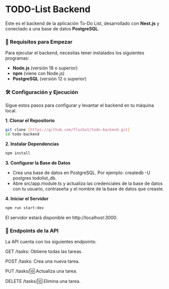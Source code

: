 # TODO-List Backend

Este es el backend de la aplicación To-Do List, desarrollado con **Nest.js** y conectado a una base de datos **PostgreSQL**.

### 🚀 Requisitos para Empezar

Para ejecutar el backend, necesitas tener instalados los siguientes programas:

-   **Node.js** (versión 18 o superior)
-   **npm** (viene con Node.js)
-   **PostgreSQL** (versión 12 o superior)

### 🛠️ Configuración y Ejecución

Sigue estos pasos para configurar y levantar el backend en tu máquina local.

**1. Clonar el Repositorio**
```bash
git clone [https://github.com/flusho1/todo-backend.git]
cd todo-backend
```
**2. Instalar Dependencias**
```bash
npm install
```
**3. Configurar la Base de Datos**
- Crea una base de datos en PostgreSQL. Por ejemplo: createdb -U postgres todolist_db.
- Abre src/app.module.ts y actualiza las credenciales de la base de datos con tu usuario, contraseña y el nombre de la base de datos que creaste.

**4. Iniciar el Servidor**
```bash
npm run start:dev
```
El servidor estará disponible en http://localhost:3000.


### 📍 Endpoints de la API
La API cuenta con los siguientes endpoints:

GET /tasks: Obtiene todas las tareas.

POST /tasks: Crea una nueva tarea.

PUT /tasks/:id: Actualiza una tarea.

DELETE /tasks/:id: Elimina una tarea.

